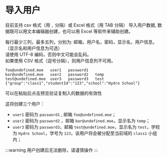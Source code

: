 # 导入用户

目前支持 csv 格式（用 `,` 分隔）或 Excel 格式（用 TAB 分隔） 导入用户数据, 数据既可以用文本编辑器创建，也可以用 Excel 等软件来辅助创建。  

每行最少三列，最多五列，分别为: 邮箱，用户名，密码，显示名，用户信息。（显示名和用户信息为可选）  
请使用 UTF-8 编码，否则中文可能会乱码。  
如果使用 CSV 格式（逗号分隔），则用户信息列不可用。

```text
foo@undefined.moe	user1	password1
bar@undefined.moe	user2	password2	temp
test@undefined.moe	user3	password3	test	{"group":"class1","studentId":"123","school":"Hydro School"}
```

可以在粘贴后点击预览验证复制入的数据的有效性

这将创建三个用户：

- `user1` 密码为 `password1` , 邮箱 `foo@undefined.moe`；
- `user2` 密码为 `password2` ，邮箱 `bar@undefined.moe`，显示名为 `temp`；
- `user3` 密码为 `password3`，邮箱 `test@undefined.moe`，显示名为 `test`，学校为 `Hydro School`，学号为 `123`，该用户将会被分配至当前域的 `class1` 小组内；

:::warning
用户创建后无法删除，请谨慎操作
:::
